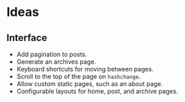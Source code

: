 # Ideas

## Interface

* Add pagination to posts.
* Generate an archives page.
* Keyboard shortcuts for moving between pages.
* Scroll to the top of the page on `hashchange`.
* Allow custom static pages, such as an about page.
* Configurable layouts for home, post, and archive pages.
